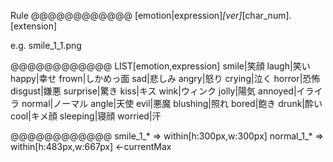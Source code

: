 Rule
@@@@@@@@@@@@
[emotion|expression]_[ver]_[char_num].[extension]

e.g. smile_1_1.png

@@@@@@@@@@@@
LIST[emotion,expression]
smile|笑顔
laugh|笑い
happy|幸せ
frown|しかめっ面
sad|悲しみ
angry|怒り
crying|泣く
horror|恐怖
disgust|嫌悪
surprise|驚き
kiss|キス
wink|ウィンク
jolly|陽気
annoyed|イライラ
normal|ノーマル
angle|天使
evil|悪魔
blushing|照れ
bored|飽き
drunk|酔い
cool|キメ顔
sleeping|寝顔
worried|汗

@@@@@@@@@@@@
smile_1_* => within[h:300px,w:300px]
normal_1_* => within[h:483px,w:667px] <-currentMax
